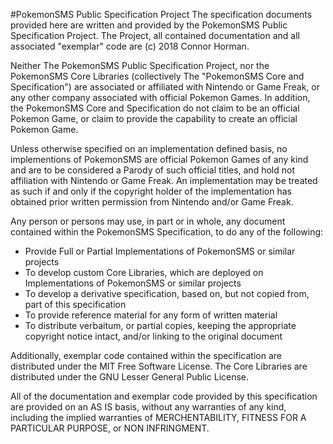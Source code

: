 #PokemonSMS Public Specification Project
The specification documents provided here are written and provided by the PokemonSMS Public Specification Project. 
The Project, all contained documentation and all associated "exemplar" code are (c) 2018 Connor Horman. 


Neither The PokemonSMS Public Specification Project, nor the PokemonSMS Core Libraries (collectively The "PokemonSMS Core and Specification") are associated or affiliated with Nintendo or Game Freak, or any other company associated with official Pokemon Games. 
In addition, the PokemonSMS Core and Specification do not claim to be an official Pokemon Game, or claim to provide the capability to create an official Pokemon Game. 

Unless otherwise specified on an implementation defined basis, no implementions of PokemonSMS are official Pokemon Games of any kind and are to be considered a Parody of such official titles, and hold not affiliation with Nintendo or Game Freak. 
An implementation may be treated as such if and only if the copyright holder of the implementation has obtained prior written permission from Nintendo and/or Game Freak. 

Any person or persons may use, in part or in whole, any document contained within the PokemonSMS Specification, to do any of the following:

<ul>
<li>Provide Full or Partial Implementations of PokemonSMS or similar projects</li>
<li>To develop custom Core Libraries, which are deployed on Implementations of PokemonSMS or similar projects</li>
<li>To develop a derivative specification, based on, but not copied from, part of this specification</li>
<li>To provide reference material for any form of written material</li>
<li>To distribute verbaitum, or partial copies, keeping the appropriate copyright notice intact, and/or linking to the original document</li>
</ul>

Additionally, exemplar code contained within the specification are distributed under the MIT Free Software License. The Core Libraries are distributed under the GNU Lesser General Public License. 

All of the documentation and exemplar code provided by this specification are provided on an AS IS basis, without any warranties of any kind, including the implied warranties of MERCHENTABILITY, FITNESS FOR A PARTICULAR PURPOSE, or NON INFRINGMENT. 